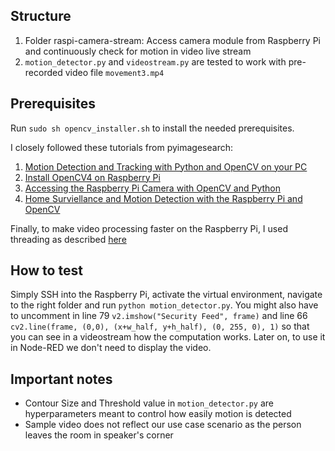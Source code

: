 ## Structure

1. Folder raspi-camera-stream: Access camera module from Raspberry Pi and continuously check for motion in video live stream
2. ```motion_detector.py``` and ```videostream.py``` are tested to work with pre-recorded video file ```movement3.mp4``` 

## Prerequisites 

Run ``sudo sh opencv_installer.sh`` to install the needed prerequisites.

I closely followed these tutorials from pyimagesearch:

1. [Motion Detection and Tracking with Python and OpenCV on your PC](https://www.pyimagesearch.com/2015/05/25/basic-motion-detection-and-tracking-with-python-and-opencv/)
2. [Install OpenCV4 on Raspberry Pi](https://www.pyimagesearch.com/2019/09/16/install-opencv-4-on-raspberry-pi-4-and-raspbian-buster/)
3. [Accessing the Raspberry Pi Camera with OpenCV and Python](https://www.pyimagesearch.com/2015/03/30/accessing-the-raspberry-pi-camera-with-opencv-and-python/)
4. [Home Surviellance and Motion Detection with the Raspberry Pi and OpenCV](https://www.pyimagesearch.com/2015/06/01/home-surveillance-and-motion-detection-with-the-raspberry-pi-python-and-opencv/)

Finally, to make video processing faster on the Raspberry Pi, I used threading as described [here](http://www.pyimagesearch.com/2017/02/06/faster-video-file-fps-with-cv2-videocapture-and-opencv/)

## How to test

Simply SSH into the Raspberry Pi, activate the virtual environment, navigate to the right folder and run ```python motion_detector.py```. You might also have to uncomment in line 79 ```v2.imshow("Security Feed", frame)``` and line 66 ```cv2.line(frame, (0,0), (x+w_half, y+h_half), (0, 255, 0), 1)``` so that you can see in a videostream how the computation works. Later on, to use it in Node-RED we don't need to display the video.

## Important notes

- Contour Size and Threshold value in ```motion_detector.py``` are hyperparameters meant to control how easily motion is detected
- Sample video does not reflect our use case scenario as the person leaves the room in speaker's corner






